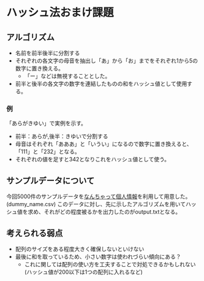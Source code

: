 # ハッシュ法おまけ課題
## アルゴリズム
* 名前を前半後半に分割する
* それぞれの各文字の母音を抽出し「あ」から「お」までをそれぞれ1から5の数字に置き換える。
	* 「ー」などは無視することとした。
* 前半と後半の各文字の数字を連結したものの和をハッシュ値として使用する。

### 例
「あらがきゆい」で実例を示す。
* 前半：あらが,後半：きゆいで分割する
* 母音はそれぞれ「あああ」と「いうい」になるので数字に置き換えると、「111」と「232」となる。
* それぞれの値を足すと342となりこれをハッシュ値として使う。

## サンプルデータについて
今回5000件のサンプルデータを[なんちゃって個人情報](http://kazina.com/dummy/)を利用して用意した。(dummy_name.csv)
このデータに対し、先に示したアルゴリズムを用いてハッシュ値を求め、それがどの程度被るかを出力したのがoutput.txtとなる。

## 考えられる弱点
* 配列のサイズをある程度大きく確保しないといけない
* 最後に和を取っているため、小さい数字は使われづらい傾向にある？
	* これに関しては配列の使い方を工夫することで対処できるかもしれない(ハッシュ値が200以下は1つの配列に入れるなど)
